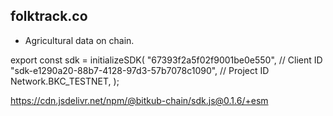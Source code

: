 ## folktrack.co
- Agricultural data on chain.

export const sdk = initializeSDK(
    "67393f2a5f02f9001be0e550", // Client ID
    "sdk-e1290a20-88b7-4128-97d3-57b7078c1090", // Project ID
    Network.BKC_TESTNET,
);

https://cdn.jsdelivr.net/npm/@bitkub-chain/sdk.js@0.1.6/+esm